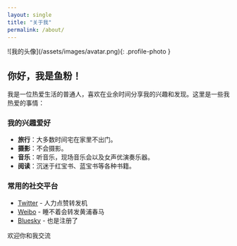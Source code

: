 ```yaml
---
layout: single
title: "关于我"
permalink: /about/
---
```


<div class="about-content">
![我的头像](/assets/images/avatar.png){: .profile-photo }

## 你好，我是鱼粉！

我是一位热爱生活的普通人，喜欢在业余时间分享我的兴趣和发现。这里是一些我热爱的事情：

### 我的兴趣爱好
- **旅行**：大多数时间宅在家里不出门。
- **摄影**：不会摄影。
- **音乐**：听音乐，现场音乐会以及女声优演奏乐器。
- **阅读**：沉迷于红宝书、蓝宝书等各种书籍。

### 常用的社交平台
- [Twitter](https://x.com/Nickel2370) - 人力点赞转发机
- [Weibo](https://weibo.com/u/2195844241) - 睡不着会转发黄浦春马
- [Bluesky](https://bsky.app/profile/lilyknight.top) - 也是注册了

欢迎你和我交流
</div>
